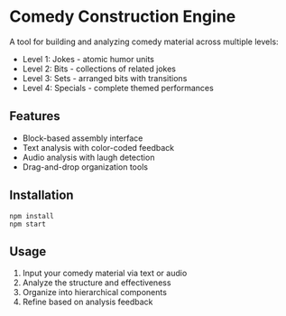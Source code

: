 # Comedy Construction Engine

A tool for building and analyzing comedy material across multiple levels:
- Level 1: Jokes - atomic humor units
- Level 2: Bits - collections of related jokes
- Level 3: Sets - arranged bits with transitions
- Level 4: Specials - complete themed performances

## Features
- Block-based assembly interface
- Text analysis with color-coded feedback
- Audio analysis with laugh detection
- Drag-and-drop organization tools

## Installation
```
npm install
npm start
```

## Usage
1. Input your comedy material via text or audio
2. Analyze the structure and effectiveness
3. Organize into hierarchical components
4. Refine based on analysis feedback
